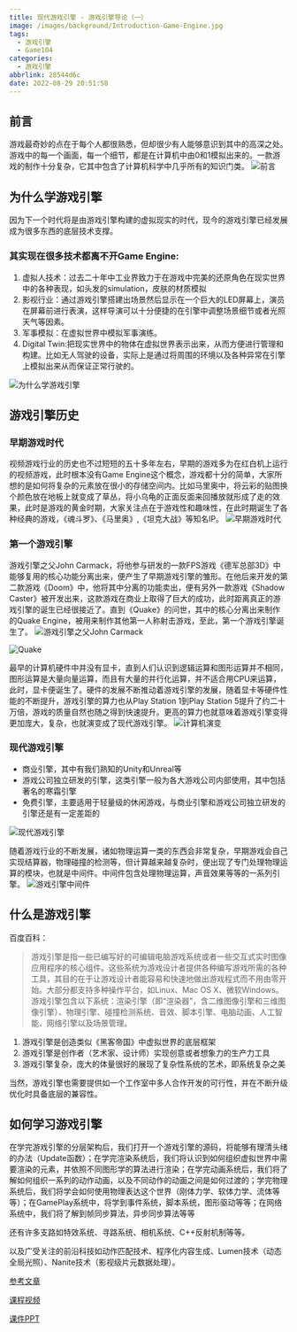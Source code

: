 ```yaml
---
title: 现代游戏引擎 - 游戏引擎导论（一）
image: /images/background/Introduction-Game-Engine.jpg
tags:
  - 游戏引擎
  - Game104
categories:
  - 游戏引擎
abbrlink: 28544d6c
date: 2022-08-29 20:51:58
---
```

## 前言
游戏最奇妙的点在于每个人都很熟悉，但却很少有人能够意识到其中的高深之处。游戏中的每一个画面，每一个细节，都是在计算机中由0和1模拟出来的。一款游戏的制作十分复杂，它其中包含了计算机科学中几乎所有的知识门类。
![前言](/images/article/Games104/01/Games104_01_01.png)

## 为什么学游戏引擎
因为下一个时代将是由游戏引擎构建的虚拟现实的时代，现今的游戏引擎已经发展成为很多东西的底层技术支撑。

### 其实现在很多技术都离不开Game Engine:

1. 虚拟人技术：过去二十年中工业界致力于在游戏中完美的还原角色在现实世界中的各种表现，如头发的simulation，皮肤的材质模拟
2. 影视行业：通过游戏引擎搭建出场景然后显示在一个巨大的LED屏幕上，演员在屏幕前进行表演，这样导演可以十分便捷的在引擎中调整场景细节或者光照天气等因素。
3. 军事模拟：在虚拟世界中模拟军事演练。
4. Digital Twin:把现实世界中的物体在虚拟世界表示出来，从而方便进行管理和构建。比如无人驾驶的设备，实际上是通过将周围的环境以及各种异常在引擎上模拟出来从而保证正常行驶的。

![为什么学游戏引擎](/images/article/Games104/01/Games104_01_02.png)

## 游戏引擎历史
### 早期游戏时代
视频游戏行业的历史也不过短短的五十多年左右，早期的游戏多为在红白机上运行的视频游戏，此时根本没有Game Engine这个概念，游戏都十分的简单，大家所想的是如何将复杂的元素放在很小的存储空间内。比如马里奥中，将云彩的贴图换个颜色放在地板上就变成了草丛，将小乌龟的正面反面来回播放就形成了走的效果，此时是游戏的黄金时期，大家关注点在于游戏性和趣味性，在此时期诞生了各种经典的游戏，《魂斗罗》、《马里奥》,《坦克大战》等知名IP。
![早期游戏时代](/images/article/Games104/01/Games104_01_03.png)

### 第一个游戏引擎
游戏引擎之父John Carmack，将他参与研发的一款FPS游戏《德军总部3D》中能够复用的核心功能分离出来，便产生了早期游戏引擎的雏形。在他后来开发的第二款游戏《Doom》中，他将其中分离的功能卖出，便有另外一款游戏《Shadow Caster》被开发出来，这款游戏在商业上取得了巨大的成功，此时距离真正的游戏引擎的诞生已经很接近了。直到《Quake》的问世，其中的核心分离出来制作的Quake Engine，被用来制作其他第一人称射击游戏，至此，第一个游戏引擎诞生了。
![游戏引擎之父John Carmack](/images/article/Games104/01/Games104_01_04.png)

![Quake](/images/article/Games104/01/Games104_01_06.png)

最早的计算机硬件中并没有显卡，直到人们认识到逻辑运算和图形运算并不相同，图形运算是大量向量运算，而且有大量的并行化运算，并不适合用CPU来运算，此时，显卡便诞生了。硬件的发展不断推动着游戏引擎的发展，随着显卡等硬件性能的不断提升，游戏引擎的算力也从Play Station 1到Play Station 5提升了约二十万倍，游戏的质量自然也随之得到快速提升。更高的算力也就意味着游戏引擎变得更加庞大，复杂，也就演变成了现代游戏引擎。
![计算机演变](/images/article/Games104/01/Games104_01_05.png)

### 现代游戏引擎
* 商业引擎，其中有我们熟知的Unity和Unreal等
* 游戏公司独立研发的引擎，这类引擎一般为各大游戏公司内部使用，其中包括著名的寒霜引擎
* 免费引擎，主要适用于轻量级的休闲游戏，与商业引擎和游戏公司独立研发的引擎还是有一定差距的

![现代游戏引擎](/images/article/Games104/01/Games104_01_07.png)

随着游戏行业的不断发展，诸如物理运算一类的东西会非常复杂，早期游戏会自己实现结算器，物理碰撞的检测等，但计算越来越复杂时，便出现了专门处理物理运算的模块，也就是中间件。中间件包含处理物理运算，声音效果等等的一系列引擎。
![游戏引擎中间件](/images/article/Games104/01/Games104_01_08.png)

## 什么是游戏引擎
百度百科：
>游戏引擎是指一些已编写好的可编辑电脑游戏系统或者一些交互式实时图像应用程序的核心组件。这些系统为游戏设计者提供各种编写游戏所需的各种工具，其目的在于让游戏设计者能容易和快速地做出游戏程式而不用由零开始。大部分都支持多种操作平台，如Linux、Mac OS X、微软Windows。游戏引擎包含以下系统：渲染引擎（即“渲染器”，含二维图像引擎和三维图像引擎）、物理引擎、碰撞检测系统、音效、脚本引擎、电脑动画、人工智能、网络引擎以及场景管理。

1. 游戏引擎是创造类似《黑客帝国》中虚拟世界的底层框架
2. 游戏引擎是创作者（艺术家、设计师）实现创意或者想象力的生产力工具
3. 游戏引擎复杂，庞大的体量很好的展现了复杂性系统的艺术，即系统复杂之美

当然，游戏引擎也需要提供如一个工作室中多人合作开发的可行性，并在不断升级优化时具备底层的兼容性。

## 如何学习游戏引擎

在学完游戏引擎的分层架构后，我们打开一个游戏引擎的源码，将能够有理清头绪的办法（Update函数）；在学完渲染系统后，我们将认识到如何组织虚拟世界中需要渲染的元素，并依照不同图形学的算法进行渲染；在学完动画系统后，我们将了解如何组织一系列的动作动画，以及不同动作的动画之间是如何过渡的；学完物理系统后，我们将学会如何使用物理表达这个世界（刚体力学、软体力学、流体等等）；在GamePlay系统中，将学到事件系统，脚本系统，图形驱动等等；在网络系统中，我们将了解到帧同步算法，异步同步算法等等

还有许多支路如特效系统、寻路系统、相机系统、C++反射机制等等。

以及广受关注的前沿科技如动作匹配技术、程序化内容生成、Lumen技术（动态全局光照）、Nanite技术（影视级片元数据处理）。

[参考文章](https://zhuanlan.zhihu.com/p/533979732)

[课程视频](https://www.bilibili.com/video/BV1oU4y1R7Km/?spm_id_from=333.788&vd_source=21a878bcf79a22801dbc305350f68ca1)

[课件PPT](https://cdn.boomingtech.com/games104_static/upload/GAMES104_Lecture1.pdf)
